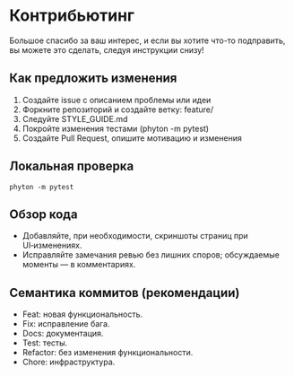 # Контрибьютинг

Большое спасибо за ваш интерес, и если вы хотите что-то подправить, вы можете это сделать, следуя инструкции снизу!

## Как предложить изменения

1. Создайте issue с описанием проблемы или идеи
2. Форкните репозиторий и создайте ветку: feature/<short-name>
3. Следуйте STYLE_GUIDE.md
4. Покройте изменения тестами (phyton -m pytest)
5. Создайте Pull Request, опишите мотивацию и изменения

## Локальная проверка

```
phyton -m pytest
```

## Обзор кода

-   Добавляйте, при необходимости, скриншоты страниц при UI‑изменениях.
-   Исправляйте замечания ревью без лишних споров; обсуждаемые моменты — в комментариях.

## Семантика коммитов (рекомендации)

-   Feat: новая функциональность.
-   Fix: исправление бага.
-   Docs: документация.
-   Test: тесты.
-   Refactor: без изменения функциональности.
-   Chore: инфраструктура.